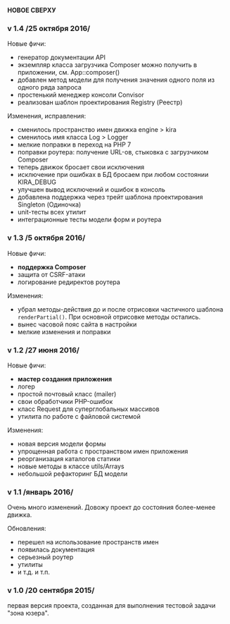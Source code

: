 **НОВОЕ СВЕРХУ**

###  v 1.4 /25 октября 2016/

Новые фичи:

- генератор документации API
- экземпляр класса загрузчика Composer можно получить в приложении, см. App::composer()
- добавлен метод модели для получения значения одного поля из одного ряда запроса
- простенький менеджер консоли Convisor
- реализован шаблон проектирования Registry (Реестр)

Изменения, исправления:

- сменилось пространство имен движка engine > kira
- сменилось имя класса Log > Logger
- мелкие поправки в переход на PHP 7
- поправки роутера: получение URL-ов, стыковка с загрузчиком Composer
- теперь движок бросает свои исключения
- исключение при ошибках в БД бросаем при любом состоянии KIRA_DEBUG
- улучшен вывод исключений и ошибок в консоль
- добавлена поддержка через трейт шаблона проектирования Singleton (Одиночка)
- unit-тесты всех утилит
- интеграционные тесты модели форм и роутера

###  v 1.3 /5 октября 2016/

Новые фичи:

- **поддержка Composer**
- защита от CSRF-атаки
- логирование редиректов роутера

Изменения:

- убрал методы-действия до и после отрисовки частичного шаблона `renderPartial()`. При основной отрисовке методы остались.
- вынес часовой пояс сайта в настройки
- мелкие изменения и поправки

###  v 1.2 /27 июня 2016/

Новые фичи:

- **мастер создания приложения**
- логер
- простой почтовый класс (mailer)
- свои обработчики PHP-ошибок
- класс Request для суперглобальных массивов
- утилита по работе с файловой системой

Изменения:

- новая версия модели формы
- упрощенная работа с пространством имен приложения
- реорганизация каталогов статики
- новые методы в классе utils/Arrays
- небольшой рефакторинг БД модели

###  v 1.1 /январь 2016/

Очень много изменений. Довожу проект до состояния более-менее движка.

Обновления:

- перешел на использование пространств имен
- появилась документация
- серьезный роутер
- утилиты
- и т.д. и т.п.


### v 1.0 /20 сентября 2015/

первая версия проекта, созданная для выполнения тестовой задачи "зона юзера".
